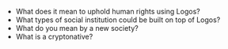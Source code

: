 - What does it mean to uphold human rights using Logos?
- What types of social institution could be built on top of Logos?
- What do you mean by a new society?
- What is a cryptonative?

